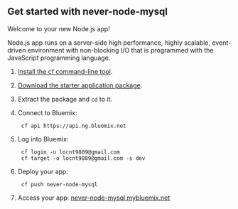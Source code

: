 Get started with never-node-mysql
-----------------------------------
Welcome to your new Node.js app!

Node.js app runs on a server-side high performance, highly scalable, event-driven environment with non-blocking I/O that is programmed with the JavaScript programming language.

1. [Install the cf command-line tool](https://www.ng.bluemix.net/docs/#starters/BuildingWeb.html#install_cf).
2. [Download the starter application package](https://ace.ng.bluemix.net:443/rest/../rest/apps/d816e4e6-3d29-4f2a-acff-9c35847e1013/starter-download).
3. Extract the package and `cd` to it.
4. Connect to Bluemix:

		cf api https://api.ng.bluemix.net

5. Log into Bluemix:

		cf login -u locnt9889@gmail.com
		cf target -o locnt9889@gmail.com -s dev

6. Deploy your app:

		cf push never-node-mysql

7. Access your app: [never-node-mysql.mybluemix.net](//never-node-mysql.mybluemix.net)

